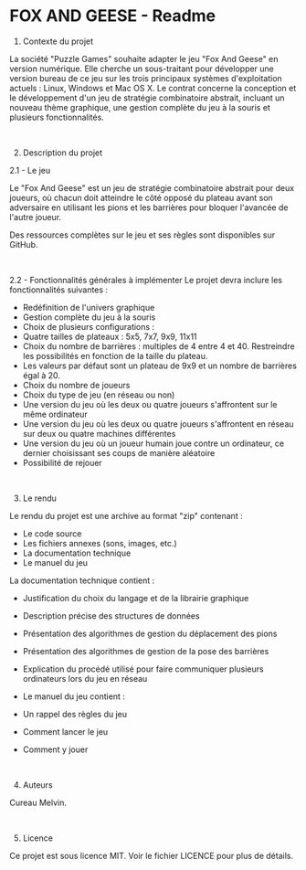 # FOX AND GEESE - Readme
1. Contexte du projet

La société "Puzzle Games" souhaite adapter le jeu "Fox And Geese" en version numérique. Elle cherche un sous-traitant pour développer une version bureau de ce jeu sur les trois principaux systèmes d'exploitation actuels : Linux, Windows et Mac OS X. Le contrat concerne la conception et le développement d'un jeu de stratégie combinatoire abstrait, incluant un nouveau thème graphique, une gestion complète du jeu à la souris et plusieurs fonctionnalités.

<br>

2. Description du projet

2.1 - Le jeu

Le "Fox And Geese" est un jeu de stratégie combinatoire abstrait pour deux joueurs, où chacun doit atteindre le côté opposé du plateau avant son adversaire en utilisant les pions et les barrières pour bloquer l'avancée de l'autre joueur.

Des ressources complètes sur le jeu et ses règles sont disponibles sur GitHub.

<br>

2.2 - Fonctionnalités générales à implémenter
Le projet devra inclure les fonctionnalités suivantes :

- Redéfinition de l'univers graphique<br>
- Gestion complète du jeu à la souris<br>
- Choix de plusieurs configurations :<br>
- Quatre tailles de plateaux : 5x5, 7x7, 9x9, 11x11<br>
- Choix du nombre de barrières : multiples de 4 entre 4 et 40. Restreindre les possibilités en fonction de la taille du plateau.<br>
- Les valeurs par défaut sont un plateau de 9x9 et un nombre de barrières égal à 20.<br>
- Choix du nombre de joueurs<br>
- Choix du type de jeu (en réseau ou non)<br>
- Une version du jeu où les deux ou quatre joueurs s'affrontent sur le même ordinateur<br>
- Une version du jeu où les deux ou quatre joueurs s'affrontent en réseau sur deux ou quatre machines différentes<br>
- Une version du jeu où un joueur humain joue contre un ordinateur, ce dernier choisissant ses coups de manière aléatoire<br>
- Possibilité de rejouer<br>

<br>

3. Le rendu

Le rendu du projet est une archive au format "zip" contenant :
- Le code source
- Les fichiers annexes (sons, images, etc.)
- La documentation technique
- Le manuel du jeu

La documentation technique contient :

- Justification du choix du langage et de la librairie graphique
- Description précise des structures de données
- Présentation des algorithmes de gestion du déplacement des pions
- Présentation des algorithmes de gestion de la pose des barrières
- Explication du procédé utilisé pour faire communiquer plusieurs ordinateurs lors du jeu en réseau

- Le manuel du jeu contient :

- Un rappel des règles du jeu
- Comment lancer le jeu
- Comment y jouer

<br>

4. Auteurs

Cureau Melvin.

<br>

5. Licence

Ce projet est sous licence MIT. Voir le fichier LICENCE pour plus de détails.